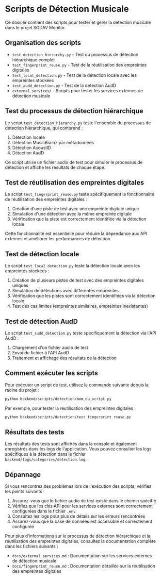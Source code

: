 # Scripts de Détection Musicale

Ce dossier contient des scripts pour tester et gérer la détection musicale dans le projet SODAV Monitor.

## Organisation des scripts

- `test_detection_hierarchy.py` - Test du processus de détection hiérarchique complet
- `test_fingerprint_reuse.py` - Test de la réutilisation des empreintes digitales
- `test_local_detection.py` - Test de la détection locale avec les empreintes stockées
- `test_audd_detection.py` - Test de la détection AudD
- `external_services/` - Scripts pour tester les services externes de détection musicale

## Test du processus de détection hiérarchique

Le script `test_detection_hierarchy.py` teste l'ensemble du processus de détection hiérarchique, qui comprend :

1. Détection locale
2. Détection MusicBrainz par métadonnées
3. Détection AcoustID
4. Détection AudD

Ce script utilise un fichier audio de test pour simuler le processus de détection et affiche les résultats de chaque étape.

## Test de réutilisation des empreintes digitales

Le script `test_fingerprint_reuse.py` teste spécifiquement la fonctionnalité de réutilisation des empreintes digitales :

1. Création d'une piste de test avec une empreinte digitale unique
2. Simulation d'une détection avec la même empreinte digitale
3. Vérification que la piste est correctement identifiée via la détection locale

Cette fonctionnalité est essentielle pour réduire la dépendance aux API externes et améliorer les performances de détection.

## Test de détection locale

Le script `test_local_detection.py` teste la détection locale avec les empreintes stockées :

1. Création de plusieurs pistes de test avec des empreintes digitales uniques
2. Simulation de détections avec différentes empreintes
3. Vérification que les pistes sont correctement identifiées via la détection locale
4. Test des cas limites (empreintes similaires, empreintes inexistantes)

## Test de détection AudD

Le script `test_audd_detection.py` teste spécifiquement la détection via l'API AudD :

1. Chargement d'un fichier audio de test
2. Envoi du fichier à l'API AudD
3. Traitement et affichage des résultats de la détection

## Comment exécuter les scripts

Pour exécuter un script de test, utilisez la commande suivante depuis la racine du projet :

```bash
python backend/scripts/detection/nom_du_script.py
```

Par exemple, pour tester la réutilisation des empreintes digitales :

```bash
python backend/scripts/detection/test_fingerprint_reuse.py
```

## Résultats des tests

Les résultats des tests sont affichés dans la console et également enregistrés dans les logs de l'application. Vous pouvez consulter les logs spécifiques à la détection dans le fichier `backend/logs/categories/detection.log`.

## Dépannage

Si vous rencontrez des problèmes lors de l'exécution des scripts, vérifiez les points suivants :

1. Assurez-vous que le fichier audio de test existe dans le chemin spécifié
2. Vérifiez que les clés API pour les services externes sont correctement configurées dans le fichier `.env`
3. Consultez les logs pour plus de détails sur les erreurs rencontrées
4. Assurez-vous que la base de données est accessible et correctement configurée

Pour plus d'informations sur le processus de détection hiérarchique et la réutilisation des empreintes digitales, consultez la documentation complète dans les fichiers suivants :
- `docs/external_services.md` : Documentation sur les services externes de détection musicale
- `docs/fingerprint_reuse.md` : Documentation détaillée sur la réutilisation des empreintes digitales
